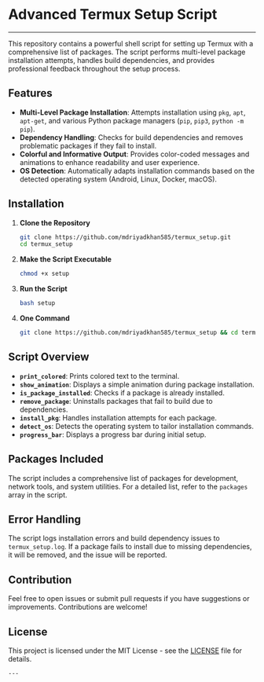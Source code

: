 # Advanced Termux Setup Script
----

This repository contains a powerful shell script for setting up Termux with a comprehensive list of packages. The script performs multi-level package installation attempts, handles build dependencies, and provides professional feedback throughout the setup process.

## Features

- **Multi-Level Package Installation**: Attempts installation using `pkg`, `apt`, `apt-get`, and various Python package managers (`pip`, `pip3`, `python -m pip`).
- **Dependency Handling**: Checks for build dependencies and removes problematic packages if they fail to install.
- **Colorful and Informative Output**: Provides color-coded messages and animations to enhance readability and user experience.
- **OS Detection**: Automatically adapts installation commands based on the detected operating system (Android, Linux, Docker, macOS).

## Installation

1. **Clone the Repository**

   ```bash
   git clone https://github.com/mdriyadkhan585/termux_setup.git
   cd termux_setup
   ```

2. **Make the Script Executable**

   ```bash
   chmod +x setup
   ```

3. **Run the Script**

   ```bash
   bash setup
   ```
4. **One Command**

   ```bash
   git clone https://github.com/mdriyadkhan585/termux_setup && cd termux_setup && chmod +x setup && ./setup
   ```
   
## Script Overview

- **`print_colored`**: Prints colored text to the terminal.
- **`show_animation`**: Displays a simple animation during package installation.
- **`is_package_installed`**: Checks if a package is already installed.
- **`remove_package`**: Uninstalls packages that fail to build due to dependencies.
- **`install_pkg`**: Handles installation attempts for each package.
- **`detect_os`**: Detects the operating system to tailor installation commands.
- **`progress_bar`**: Displays a progress bar during initial setup.

## Packages Included

The script includes a comprehensive list of packages for development, network tools, and system utilities. For a detailed list, refer to the `packages` array in the script.

## Error Handling

The script logs installation errors and build dependency issues to `termux_setup.log`. If a package fails to install due to missing dependencies, it will be removed, and the issue will be reported.

## Contribution

Feel free to open issues or submit pull requests if you have suggestions or improvements. Contributions are welcome!

## License

This project is licensed under the MIT License - see the [LICENSE](LICENSE) file for details.

```
---
